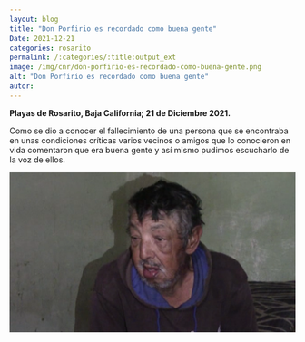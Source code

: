 ```yaml
---
layout: blog
title: "Don Porfirio es recordado como buena gente"
Date: 2021-12-21
categories: rosarito
permalink: /:categories/:title:output_ext
image: /img/cnr/don-porfirio-es-recordado-como-buena-gente.png
alt: "Don Porfirio es recordado como buena gente"
autor:
---
```


**Playas de Rosarito, Baja California; 21 de Diciembre 2021.** 

 Como se dio a conocer el fallecimiento de una persona que se encontraba en unas condiciones críticas varios vecinos o amigos que lo conocieron en vida comentaron que era buena gente y así mismo pudimos escucharlo de la voz de ellos.

<div id="carouselExampleSlidesOnly" class="carousel slide" data-ride="carousel">
  <div class="carousel-inner">
    <div class="carousel-item active">
       <img class="d-block w-100" src="/img/cnr/don-porfirio-es-recordado-como-buena-gente.png" loading="lazy"  alt="Don Porfirio es recordado como buena gente">
    </div>
  </div>
</div>